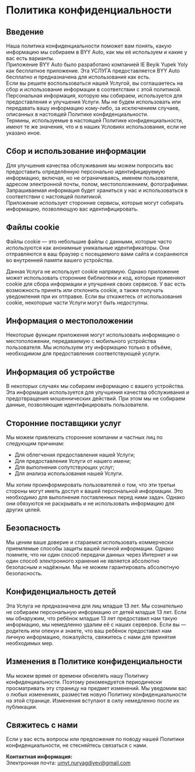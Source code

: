 # Политика конфиденциальности

## Введение  
Наша политика конфиденциальности поможет вам понять, какую информацию мы собираем в BYY Auto, как мы её используем и какие у вас есть варианты.  
Приложение BYY Auto было разработано компанией IE Beyik Yupek Yoly как бесплатное приложение. Эта УСЛУГА предоставляется BYY Auto бесплатно и предназначена для использования как есть.  
Если вы решите воспользоваться нашей Услугой, вы соглашаетесь на сбор и использование информации в соответствии с этой политикой. Персональная информация, которую мы собираем, используется для предоставления и улучшения Услуги. Мы не будем использовать или передавать вашу информацию кому-либо, за исключением случаев, описанных в настоящей Политике конфиденциальности.  
Термины, используемые в настоящей Политике конфиденциальности, имеют те же значения, что и в наших Условиях использования, если не указано иное.

## Сбор и использование информации  
Для улучшения качества обслуживания мы можем попросить вас предоставить определённую персонально идентифицируемую информацию, включая, но не ограничиваясь, именем пользователя, адресом электронной почты, полом, местоположением, фотографиями. Запрашиваемая информация будет храниться у нас и использоваться в соответствии с настоящей политикой.  
Приложение использует сторонние сервисы, которые могут собирать информацию, позволяющую вас идентифицировать.

## Файлы cookie  
Файлы cookie — это небольшие файлы с данными, которые часто используются как анонимные уникальные идентификаторы. Они отправляются в ваш браузер с посещаемого вами сайта и сохраняются во внутренней памяти вашего устройства.  

Данная Услуга не использует cookie напрямую. Однако приложение может использовать сторонние библиотеки и код, которые применяют cookie для сбора информации и улучшения своих сервисов. У вас есть возможность принять или отклонить cookie, а также получать уведомления при их отправке. Если вы откажетесь от использования cookie, некоторые части Услуги могут быть недоступны.  

## Информация о местоположении  
Некоторые функции приложения могут использовать информацию о местоположении, передаваемую с мобильного устройства пользователя. Мы используем эту информацию только в объёме, необходимом для предоставления соответствующей услуги.

## Информация об устройстве  
В некоторых случаях мы собираем информацию с вашего устройства. Эта информация используется для улучшения качества обслуживания и предотвращения мошеннических действий. При этом мы не собираем данные, позволяющие идентифицировать пользователя.

## Сторонние поставщики услуг  
Мы можем привлекать сторонние компании и частных лиц по следующим причинам:  
- Для облегчения предоставления нашей Услуги;  
- Для предоставления Услуги от нашего имени;  
- Для выполнения сопутствующих услуг;  
- Для анализа использования нашей Услуги.  

Мы хотим проинформировать пользователей о том, что эти третьи стороны могут иметь доступ к вашей персональной информации. Это необходимо для выполнения поставленных перед ними задач. Однако они обязуются не раскрывать и не использовать информацию для других целей.

## Безопасность  
Мы ценим ваше доверие и стараемся использовать коммерчески приемлемые способы защиты вашей личной информации. Однако помните, что ни один способ передачи данных через Интернет и ни один способ электронного хранения не является абсолютно безопасным и надёжным. Мы не можем гарантировать абсолютную безопасность.

## Конфиденциальность детей  
Эта Услуга не предназначена для лиц младше 13 лет. Мы сознательно не собираем персональную информацию от детей младше 13 лет. Если мы обнаружим, что ребёнок младше 13 лет предоставил нам такую информацию, мы немедленно удалим её с наших серверов. Если вы — родитель или опекун и знаете, что ваш ребёнок предоставил нам личную информацию, пожалуйста, свяжитесь с нами для принятия необходимых мер.

## Изменения в Политике конфиденциальности  
Мы можем время от времени обновлять нашу Политику конфиденциальности. Поэтому рекомендуется периодически просматривать эту страницу на предмет изменений. Мы уведомим вас о любых изменениях, разместив новую Политику конфиденциальности на этой странице. Изменения вступают в силу немедленно после их публикации.

## Свяжитесь с нами  
Если у вас есть вопросы или предложения по поводу нашей Политики конфиденциальности, не стесняйтесь связаться с нами.  

**Контактная информация:**  
Электронная почта: [umyt.nuryagdiyev@gmail.com](mailto:umyt.nuryagdiyev@gmail.com)
